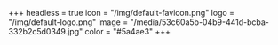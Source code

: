 +++
headless = true
icon = "/img/default-favicon.png"
logo = "/img/default-logo.png"
image = "/media/53c60a5b-04b9-441d-bcba-332b2c5d0349.jpg"
color = "#5a4ae3"
+++

